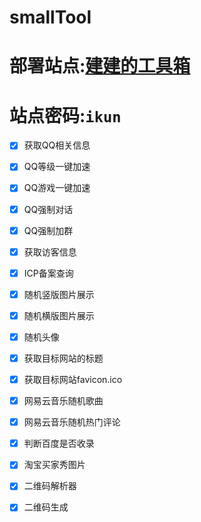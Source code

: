 # smallTool

# 部署站点:[建建的工具箱](http://411.free.svipss.top/smallTool/)
# 站点密码:``ikun``


- [x] 获取QQ相关信息
- [x] QQ等级一键加速
- [x] QQ游戏一键加速
- [x] QQ强制对话
- [x] QQ强制加群

- [x] 获取访客信息

- [x] ICP备案查询

- [x] 随机竖版图片展示
- [x] 随机横版图片展示
- [x] 随机头像

- [x] 获取目标网站的标题
- [x] 获取目标网站favicon.ico

- [x] 网易云音乐随机歌曲
- [x] 网易云音乐随机热门评论

- [x] 判断百度是否收录

- [x] 淘宝买家秀图片

- [x] 二维码解析器
- [x] 二维码生成
